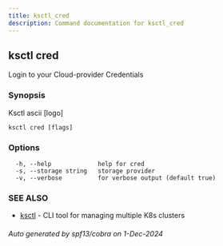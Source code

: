 ```yaml
---
title: ksctl_cred
description: Command documentation for ksctl_cred
---
```


## ksctl cred

Login to your Cloud-provider Credentials

### Synopsis

Ksctl ascii [logo]

```
ksctl cred [flags]
```

### Options

```
  -h, --help             help for cred
  -s, --storage string   storage provider
  -v, --verbose          for verbose output (default true)
```

### SEE ALSO

* [ksctl](ksctl.md)	 - CLI tool for managing multiple K8s clusters

###### Auto generated by spf13/cobra on 1-Dec-2024
